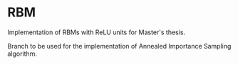 # RBM
Implementation of RBMs with ReLU units for Master's thesis.

Branch to be used for the implementation of Annealed Importance Sampling algorithm.
